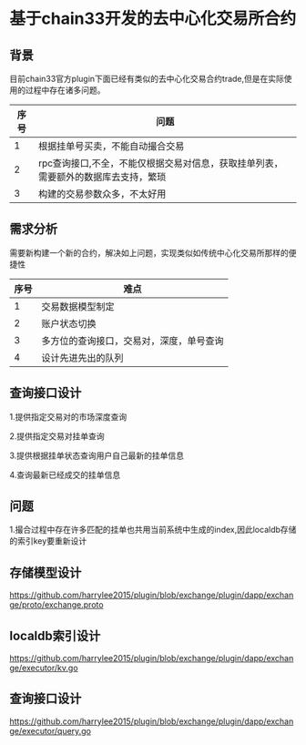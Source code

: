 

# 基于chain33开发的去中心化交易所合约

## 背景

  目前chain33官方plugin下面已经有类似的去中心化交易合约trade,但是在实际使用的过程中存在诸多问题。
  
  序号|问题
  ---|---
  1|根据挂单号买卖，不能自动撮合交易
  2| rpc查询接口,不全，不能仅根据交易对信息，获取挂单列表，需要额外的数据库去支持，繁琐
  3|构建的交易参数众多，不太好用
  
  
## 需求分析
  
  需要新构建一个新的合约，解决如上问题，实现类似如传统中心化交易所那样的便捷性
  
  序号|难点
  ---|---
  1|交易数据模型制定
  2|账户状态切换
  3|多方位的查询接口，交易对，深度，单号查询
  4|设计先进先出的队列

## 查询接口设计

 1.提供指定交易对的市场深度查询
 
 2.提供指定交易对挂单查询
 
 3.提供根据挂单状态查询用户自己最新的挂单信息

 4.查询最新已经成交的挂单信息
 
 
 ## 问题
 
  1.撮合过程中存在许多匹配的挂单也共用当前系统中生成的index,因此localdb存储的索引key要重新设计

## 存储模型设计

 https://github.com/harrylee2015/plugin/blob/exchange/plugin/dapp/exchange/proto/exchange.proto


## localdb索引设计

 https://github.com/harrylee2015/plugin/blob/exchange/plugin/dapp/exchange/executor/kv.go

## 查询接口设计

 https://github.com/harrylee2015/plugin/blob/exchange/plugin/dapp/exchange/executor/query.go




